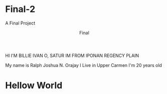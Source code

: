 # Final-2
A Final Project
<html>
<header>Final</header>
 
<body>
  HI I'M BILLIE IVAN O, SATUR
  IM FROM IPONAN REGENCY PLAIN
 
 My name is Ralph Joshua N. Orajay
 I Live in Upper Carmen
 I'm 20 years old
   
<h1>Hellow World</h1>
</body>
</html>
